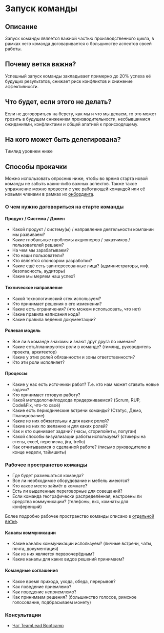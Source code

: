 # Запуск команды
## Описание
Запуск команды является важной частью производственного цикла, в рамках него команда договаривается о большинстве аспектов своей работы.

## Почему ветка важна?
Успешный запуск команды закладывает примерно до 20% успеха её будущих результатов, снижает риск конфликтов и снижение эффективности.

## Что будет, если этого не делать?
Если не договориться на берегу, как мы и что мы делаем, то это может грозить в будущем снижением производительности, несбывшимися ожиданиями, конфликтами и общей апатией к происходящему.

## На кого может быть делегирована?
Тимлид уровнем ниже

## Способы прокачки
Можно использовать опросник ниже, чтобы во время старта новой команды не забыть каких-либо важных аспектов.
Также такое упражнение можно провести с уже работающей командой или её новыми членами в рамках их [онбординга](./onboarding.md).

### О чем нужно договориться на старте команды

#### Продукт / Система / Домен
- Какой продукт / систему(ы) / направление деятельности компании мы развиваем?
- Какие глобальные проблемы акционеров / заказчиков / пользователей решаем?
- На чем мы зарабатываем?
- Кто наши пользователи?
- Кто является спонсором разработки?
- Какие ещё есть заинтересованные лица? (администраторы, инф. безопасность, аудиторы)
- Какие мы меряем наш успех?

#### Техническое направление
- Какой технологический стек используем?
- Кто принимает решения о его изменении?
- Какие есть ограничения? (что можем использовать, что нет)
- Какие правила написания кода?
- Какие правила ведения документации?

#### Ролевая модель
- Все ли в команде знакомы и знают друг друга по именам?
- Какие есть/планируются роли в команде? (тимлид, руководитель проекта, архитектор)
- Какие у этих ролей обязанности и зоны ответственности?
- Кто эти роли исполняет?

#### Процессы
- Какие у нас есть источники работ? Т.е. кто нам может ставить новые задачи?
- Кто принимает готовую работу?
- Какой методологии/подхода придерживаемся? (Scrum, RUP, Code&Fix, что-то своё)
- Какие есть периодические встречи команды? (Статус, Демо, Планирование)
- Какие из них обязательны и для каких ролей?
- Какие из них по желанию и для каких ролей?
- Как и кто оценивает задачи? (часы, сторипойнты, попугаи)
- Какой способы визуализации работы используем? (стикеры на стены, excel, переписка, jira, trello)
- Как отчитываемся о сделанной работе? (письмо руководителю в конце недели, таймшиты)

### Рабочее пространство команды
- Где будет размешаться команда?
- Все ли необходимое оборудование и мебель имеются?
- Кто какое место займёт в комнате?
- Есть ли выделенные переговорные для совещаний?
- Если команда географически распределённая, настроены ли средства коммуникации? (телефоны, вкс, комнаты для конференций)

Более подробно рабочее пространство команды описано в [отдельной ветке](./workspace.md).

#### Каналы коммуникации
- Какие каналы коммуникации используем? (личные встречи, чаты, почта, документация)
- Как из них является первоочерёдным?
- Какие каналы для каких видов решений принимаем?

#### Командные соглашения
- Какое время прихода, ухода, обеда, перерывов?
- Как поведение приемлемо?
- Как поведение неприемлемо?
- Как принимаем решения? (большинство голосов, римское голосование, подбрасываем монету)

### Консультации
- [Чат TeamLead Bootcamp](https://t.me/teamlead_bootcamp)
